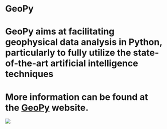 # GeoPy
# GeoPy aims at facilitating geophysical data analysis in Python, particularly to fully utilize the state-of-the-art artificial intelligence techniques
# More information can be found at the [GeoPy](https://geopyinfo.wixsite.com/geopy) website.
![](https://github.com/haibindi/geopy/blob/master/snapshot.png)
